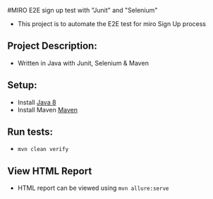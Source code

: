 #MIRO E2E sign up test with "Junit" and "Selenium"
* This project is to automate the  E2E test for miro Sign Up process


## Project Description:
* Written in Java with Junit, Selenium & Maven

## Setup:
* Install [Java 8](http://www.oracle.com/technetwork/java/javase/overview/java8-2100321.html)
* Install Maven [Maven](https://maven.apache.org/)


## Run tests:
* `mvn clean verify`


## View HTML Report
* HTML report can be viewed using `mvn allure:serve`
